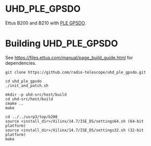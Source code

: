 UHD_PLE_GPSDO
=============

Ettus B200 and B210 with [PLE GPSDO](http://www.pletronics.com/uploads/datasheets/gps-tcxo.pdf).

Building UHD_PLE_GPSDO
======================

See https://files.ettus.com/manual/page_build_guide.html for dependencies.

```shell
git clone https://github.com/radio-telescope/uhd_ple_gpsdo.git

cd uhd_ple_gpsdo
./init_and_patch.sh

mkdir -p uhd-src/host/build
cd uhd-src/host/build
cmake ..
make

cd ../../usrp3/top/b200
source <install_dir>/Xilinx/14.7/ISE_DS/settings64.sh (64-bit platform)
source <install_dir>/Xilinx/14.7/ISE_DS/settings32.sh (32-bit platform)
make
```
